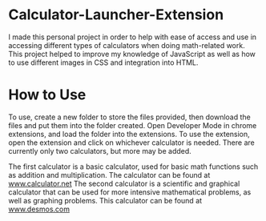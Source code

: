 # Calculator-Launcher-Extension

I made this personal project in order to help with ease of access and use in accessing different types of calculators when doing math-related work. This project helped to improve my knowledge of JavaScript as well as how to use different images in CSS and integration into HTML. 

# How to Use

To use, create a new folder to store the files provided, then download the files and put them into the folder created. Open Developer Mode in chrome extensions, and load the folder into the extensions. 
To use the extension, open the extension and click on whichever calculator is needed. There are currently only two calculators, but more may be added. 

The first calculator is a basic calculator, used for basic math functions such as addition and multiplication. The calculator can be found at www.calculator.net
The second calculator is a scientific and graphical calculator that can be used for more intensive mathematical problems, as well as graphing problems. This calculator can be found at www.desmos.com
